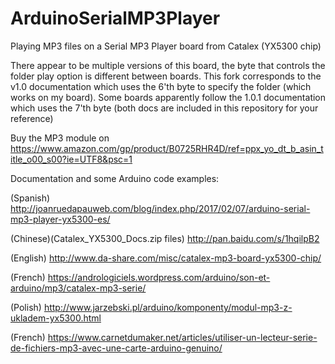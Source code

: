 # ArduinoSerialMP3Player
Playing MP3 files on a Serial MP3 Player board from Catalex (YX5300 chip)

There appear to be multiple versions of this board, the byte that controls the folder play option is different between boards. This fork corresponds to the v1.0 documentation which uses the 6'th byte to specify the folder (which works on my board). Some boards apparently follow the 1.0.1 documentation which uses the 7'th byte (both docs are included in this repository for your reference)

Buy the MP3 module on https://www.amazon.com/gp/product/B0725RHR4D/ref=ppx_yo_dt_b_asin_title_o00_s00?ie=UTF8&psc=1


Documentation and some Arduino code examples:

(Spanish)
http://joanruedapauweb.com/blog/index.php/2017/02/07/arduino-serial-mp3-player-yx5300-es/

(Chinese)(Catalex_YX5300_Docs.zip files)
http://pan.baidu.com/s/1hqilpB2

(English)
http://www.da-share.com/misc/catalex-mp3-board-yx5300-chip/

(French)
https://andrologiciels.wordpress.com/arduino/son-et-arduino/mp3/catalex-mp3-serie/

(Polish)
http://www.jarzebski.pl/arduino/komponenty/modul-mp3-z-ukladem-yx5300.html

(French)
https://www.carnetdumaker.net/articles/utiliser-un-lecteur-serie-de-fichiers-mp3-avec-une-carte-arduino-genuino/
